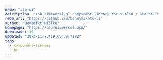 ```yaml
---
name: "ato-ui"
description: "The elemental UI component library for Svelte / SvelteKit, built with UnoCSS and Melt UI."
repo_url: "https://github.com/bennymi/ato-ui"
author: "Benedikt Mielke"
homepage: "https://ato-ui.vercel.app/"
downloads: 10
updated: "2023-11-25T19:05:39.718Z"
tags: 
  - component-library
  - ui
---
```

